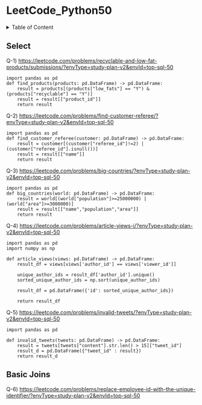 # LeetCode_Python50
<details>
<summary>Table of Content</summary>
<ol>
    <li>
        <a href="#select">Select</a>
    </li>
    <li>
        <a href="#basic-joins"> Basic of Joins </a>
    </li>
</ol>

</details>

## Select
Q-1) https://leetcode.com/problems/recyclable-and-low-fat-products/submissions/?envType=study-plan-v2&envId=top-sql-50

    import pandas as pd
    def find_products(products: pd.DataFrame) -> pd.DataFrame:
        result = products[(products["low_fats"] == "Y") & (products["recyclable"] == "Y")]
        result = result[["product_id"]]
        return result

Q-2) https://leetcode.com/problems/find-customer-referee/?envType=study-plan-v2&envId=top-sql-50

    import pandas as pd
    def find_customer_referee(customer: pd.DataFrame) -> pd.DataFrame:
        result = customer[(customer["referee_id"]!=2) | (customer["referee_id"].isnull())]
        result = result[["name"]]
        return result

Q-3) https://leetcode.com/problems/big-countries/?envType=study-plan-v2&envId=top-sql-50

    import pandas as pd
    def big_countries(world: pd.DataFrame) -> pd.DataFrame:
        result = world[(world["population"]>=25000000) | (world["area"]>=3000000)]
        result = result[["name","population","area"]]
        return result

Q-4) https://leetcode.com/problems/article-views-i/?envType=study-plan-v2&envId=top-sql-50

    import pandas as pd
    import numpy as np
    
    def article_views(views: pd.DataFrame) -> pd.DataFrame:
        result_df = views[views['author_id'] == views['viewer_id']]
    
        unique_author_ids = result_df['author_id'].unique()
        sorted_unique_author_ids = np.sort(unique_author_ids)
        
        result_df = pd.DataFrame({'id': sorted_unique_author_ids})
        
        return result_df

Q-5) https://leetcode.com/problems/invalid-tweets/?envType=study-plan-v2&envId=top-sql-50

    import pandas as pd
    
    def invalid_tweets(tweets: pd.DataFrame) -> pd.DataFrame:
        result = tweets[tweets["content"].str.len() > 15]["tweet_id"]
        result_d = pd.DataFrame({"tweet_id" : result})
        return result_d


## Basic Joins

Q-6) https://leetcode.com/problems/replace-employee-id-with-the-unique-identifier/?envType=study-plan-v2&envId=top-sql-50
    
